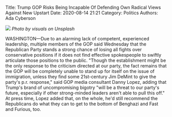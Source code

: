 Title: Trump GOP Risks Being Incapable Of Defending Own Radical Views Against New Upstart
Date: 2020-08-14 21:21
Category: Politics
Authors: Ada Cyberson

![]({attach}images/visuals-S2wnPueyJx4-unsplash.jpg)
*Photo by visuals on Unsplash*


WASHINGTON—Due to an alarming lack of competent, experienced leadership, multiple members of the GOP said Wednesday that the Republican Party stands a strong chance of losing all fights over conservative positions if it does not find effective spokespeople to swiftly articulate those positions to the public. "Though the establishment might be the only response to the criticism directed at our party, the fact remains that the GOP will be completely unable to stand up for itself on the issue of immigration, unless they find some 21st-century Jim DeMint to give the party's p.r. response," said GOP media consultant Danny Lopez, adding that Trump's brand of uncompromising bigotry "will be a threat to our party's future, especially if other strong-minded leaders aren't able to pull this off." At press time, Lopez added that, on the whole, he'd still recommend the Republicans do what they can to get to the bottom of Benghazi and Fast and Furious, too.